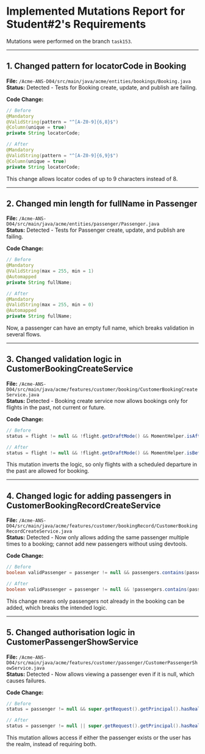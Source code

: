 # Implemented Mutations Report for Student#2's Requirements

Mutations were performed on the branch `task153`.

---

## 1. Changed pattern for locatorCode in Booking

**File:** `/Acme-ANS-D04/src/main/java/acme/entities/bookings/Booking.java`  
**Status:** Detected - Tests for Booking create, update, and publish are failing.

**Code Change:**
```java
// Before
@Mandatory
@ValidString(pattern = "^[A-Z0-9]{6,8}$")
@Column(unique = true)
private String locatorCode;

// After
@Mandatory
@ValidString(pattern = "^[A-Z0-9]{6,9}$")
@Column(unique = true)
private String locatorCode;
```
This change allows locator codes of up to 9 characters instead of 8.

---

## 2. Changed min length for fullName in Passenger

**File:** `/Acme-ANS-D04/src/main/java/acme/entities/passenger/Passenger.java`  
**Status:** Detected - Tests for Passenger create, update, and publish are failing.

**Code Change:**
```java
// Before
@Mandatory
@ValidString(max = 255, min = 1)
@Automapped
private String fullName;

// After
@Mandatory
@ValidString(max = 255, min = 0)
@Automapped
private String fullName;
```
Now, a passenger can have an empty full name, which breaks validation in several flows.

---

## 3. Changed validation logic in CustomerBookingCreateService

**File:** `/Acme-ANS-D04/src/main/java/acme/features/customer/booking/CustomerBookingCreateService.java`  
**Status:** Detected - Booking create service now allows bookings only for flights in the past, not current or future.

**Code Change:**
```java
// Before
status = flight != null && !flight.getDraftMode() && MomentHelper.isAfterOrEqual(flight.getScheduledDeparture(), MomentHelper.getCurrentMoment());

// After
status = flight != null && !flight.getDraftMode() && MomentHelper.isBefore(flight.getScheduledDeparture(), MomentHelper.getCurrentMoment());
```
This mutation inverts the logic, so only flights with a scheduled departure in the past are allowed for booking.

---

## 4. Changed logic for adding passengers in CustomerBookingRecordCreateService

**File:** `/Acme-ANS-D04/src/main/java/acme/features/customer/bookingRecord/CustomerBookingRecordCreateService.java`  
**Status:** Detected - Now only allows adding the same passenger multiple times to a booking; cannot add new passengers without using devtools.

**Code Change:**
```java
// Before
boolean validPassenger = passenger != null && passengers.contains(passenger);

// After
boolean validPassenger = passenger != null && !passengers.contains(passenger);
```
This change means only passengers not already in the booking can be added, which breaks the intended logic.

---

## 5. Changed authorisation logic in CustomerPassengerShowService

**File:** `/Acme-ANS-D04/src/main/java/acme/features/customer/passenger/CustomerPassengerShowService.java`  
**Status:** Detected - Now allows viewing a passenger even if it is null, which causes failures.

**Code Change:**
```java
// Before
status = passenger != null && super.getRequest().getPrincipal().hasRealm(customer);

// After
status = passenger != null || super.getRequest().getPrincipal().hasRealm(customer);
```
This mutation allows access if either the passenger exists or the user has the realm, instead of requiring both.
